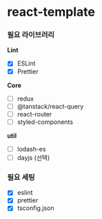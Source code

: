# react-template

### 필요 라이브러리

**Lint**

- [x] ESLint
- [x] Prettier

**Core**

- [ ] redux
- [ ] @tanstack/react-query
- [ ] react-router
- [ ] styled-components

**util**

- [ ] lodash-es
- [ ] dayjs (선택)

### 필요 세팅

- [x] eslint
- [x] prettier
- [x] tsconfig.json
